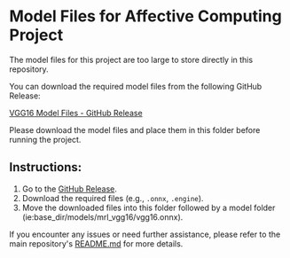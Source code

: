 # Model Files for Affective Computing Project

The model files for this project are too large to store directly in this repository.

You can download the required model files from the following GitHub Release:

[VGG16 Model Files - GitHub Release](https://github.com/akashshingha850/affective_computing_project/releases/tag/model)

Please download the model files and place them in this folder before running the project.

## Instructions:
1. Go to the [GitHub Release](https://github.com/akashshingha850/affective_computing_project/releases/tag/model).
2. Download the required files (e.g., `.onnx`, `.engine`).
3. Move the downloaded files into this folder followed by a model folder (ie:base_dir/models/mrl_vgg16/vgg16.onnx).

If you encounter any issues or need further assistance, please refer to the main repository's [README.md](https://github.com/akashshingha850/affective_computing_project) for more details.

